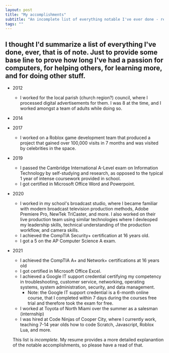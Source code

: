 ```yaml
---
layout: post
title: "My accomplishments"
subtitle: "An incomplete list of everything notable I've ever done - relevant to IT and cybersec, for the most part."
tags: ""
---
```

## I thought I'd summarize a list of everything I've done, ever, that is of note. Just to provide some base line to prove how long I've had a passion for computers, for helping others, for learning more, and for doing other stuff.

* 2012
  * I worked for the local parish (church region?) council, where I processed digital advertisements for them. I was 8 at the time, and I worked amongst a team of adults while doing so.
* 2014 

* 2017
  * I worked on a Roblox game development team that produced a project that gained over 100,000 visits in 7 months and was visited by celebrities in the space.
 
* 2019
  * I passed the Cambridge International A-Level exam on Information Technology by self-studying and research, as opposed to the typical 1 year of intense coursework provided in school.
  * I got certified in Microsoft Office Word and Powerpoint.

* 2020
  * I worked in my school's broadcast studio, where I became familiar with modern broadcast television production methods, Adobe Premiere Pro, NewTek TriCaster, and more. I also worked on their live production team using similar technologies where I devleoped my leadership skills, technical understanding of the production workflow, and camera skills.
  * I achieved the CompTIA Security+ certification at 16 years old.
  * I got a 5 on the AP Computer Science A exam.
  
* 2021
  * I achieved the CompTIA A+ and Network+ certifications at 16 years old
  * I got certified in Microsoft Office Excel.
  * I achieved a Google IT support credential certifying my competency in troubleshooting, customer service, networking, operating systems, system administration, security, and data management.
    * Note: the Google IT support credential is a 6-month online course, that I completed within 7 days during the courses free trial and therefore took the exam for free.
  * I worked at Toyota of North Miami over the summer as a salesman (internship)
  * I was hired at Code Ninjas of Cooper City, where I currently work, teaching 7-14 year olds how to code Scratch, Javascript, Roblox Lua, and more.

  This list is _incomplete_. My resume provides a more detailed explanantion of the notable accomplishments, so please have a read of that.
